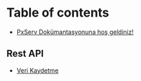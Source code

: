 # Table of contents

* [PxServ Dokümantasyonuna hoş geldiniz!](README.md)

## Rest API

* [Veri Kaydetme](rest-api/veri-kaydetme.md)
